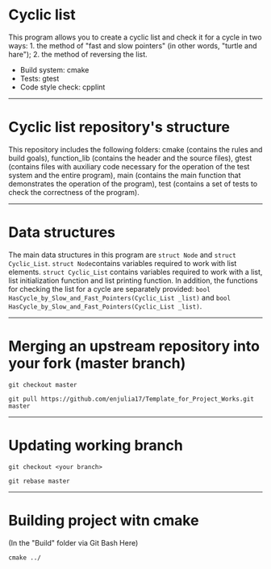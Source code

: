 # Cyclic list

This program allows you to create a cyclic list and check it for a cycle in two ways: 1. the method of "fast and slow pointers" (in other words, "turtle and hare"); 2. the method of reversing the list.

* Build system: cmake
* Tests: gtest
* Code style check: cpplint

***
# **Cyclic list repository's structure**

This repository includes the following folders: cmake (contains the rules and build goals), function_lib (contains the header and the source files), gtest (contains files with auxiliary code necessary for the operation of the test system and the entire program), main (contains the main function that demonstrates the operation of the program), test (contains a set of tests to check the correctness of the program).

***
# **Data structures**

The main data structures in this program are `struct Node` and `struct Cyclic_List`. `struct Node`contains variables required to work with list elements. `struct Cyclic_List` contains variables required to work with a list, list initialization function and list printing function. In addition, the functions for checking the list for a cycle are separately provided: `bool HasCycle_by_Slow_and_Fast_Pointers(Cyclic_List _list)` and `bool HasCycle_by_Slow_and_Fast_Pointers(Cyclic_List _list)`.

***
# **Merging an upstream repository into your fork (master branch)**

`git checkout master`

 `git pull https://github.com/enjulia17/Template_for_Project_Works.git master`
 
 ***
# **Updating working branch**

`git checkout <your branch>`

 `git rebase master`

 ***
# **Building project witn cmake**
(In the "Build" folder via Git Bash Here)

`cmake ../`
